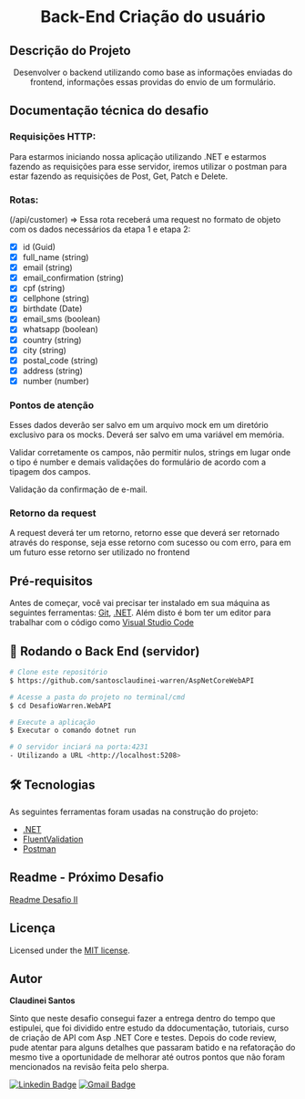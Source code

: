 <h1 align="center">Back-End Criação do usuário</h1>

## Descrição do Projeto

<p align="center">Desenvolver o backend utilizando como base as informações enviadas do frontend, informações essas providas do envio de um formulário.
</p>

## Documentação técnica do desafio

### Requisições HTTP:
Para estarmos iniciando nossa aplicação utilizando .NET e estarmos fazendo as requisições para esse servidor, iremos utilizar o postman para estar fazendo as requisições de Post, Get, Patch e Delete.
  
### Rotas:
(/api/customer) => Essa rota receberá uma request no formato de objeto com os dados necessários da etapa 1 e etapa 2: 

- [x] id (Guid)
- [x] full_name (string)
- [x] email (string)
- [x] email_confirmation (string)
- [x] cpf (string)
- [x] cellphone (string)
- [x] birthdate (Date)
- [x] email_sms (boolean)
- [x] whatsapp (boolean)
- [x] country (string)
- [x] city (string)
- [x] postal_code (string)
- [x] address (string)
- [x] number (number)

### Pontos de atenção
Esses dados deverão ser salvo em um arquivo mock em um diretório exclusivo para os mocks. Deverá ser salvo em uma variável em memória.

Validar corretamente os campos, não permitir nulos, strings em lugar onde o tipo é number e demais validações do formulário de acordo com a tipagem dos campos.

Validação da confirmação de e-mail.

### Retorno da request
A request deverá ter um retorno, retorno esse que deverá ser retornado através do response, seja esse retorno com sucesso ou com erro, para em um futuro esse retorno ser utilizado no frontend

## Pré-requisitos

Antes de começar, você vai precisar ter instalado em sua máquina as seguintes ferramentas:
[Git](https://git-scm.com), [.NET](https://dotnet.microsoft.com/en-us/download). 
Além disto é bom ter um editor para trabalhar com o código como [Visual Studio Code](https://code.visualstudio.com/download)

## 🎲 Rodando o Back End (servidor)

```bash
# Clone este repositório
$ https://github.com/santosclaudinei-warren/AspNetCoreWebAPI

# Acesse a pasta do projeto no terminal/cmd
$ cd DesafioWarren.WebAPI

# Execute a aplicação
$ Executar o comando dotnet run 

# O servidor inciará na porta:4231 
- Utilizando a URL <http://localhost:5208>
```

## 🛠 Tecnologias

As seguintes ferramentas foram usadas na construção do projeto:

- [.NET](https://dotnet.microsoft.com/en-us/)
- [FluentValidation](https://docs.fluentvalidation.net/en/latest/)
- [Postman](https://www.postman.com/downloads/)

## Readme - Próximo Desafio

[Readme Desafio II](Readmes/README2.md)

## Licença

Licensed under the [MIT license](LICENSE).

## Autor

<b>Claudinei Santos</b>

Sinto que neste desafio consegui fazer a entrega dentro do tempo que estipulei, que foi dividido entre estudo da ddocumentação, tutoriais, curso de criação de API com Asp .NET Core e testes. 
Depois do code review, pude atentar para alguns detalhes que passaram batido e na refatoração do mesmo tive a oportunidade de melhorar até outros pontos que não foram mencionados na revisão feita pelo sherpa.

[![Linkedin Badge](https://img.shields.io/badge/-Claudinei-blue?style=flat-square&logo=Linkedin&logoColor=white&link=https://www.linkedin.com/in/claudinei-santos-ti/)](https://www.linkedin.com/in/claudinei-santos-ti/)
[![Gmail Badge](https://img.shields.io/badge/-santos.devclaudinei@gmail.com-c14438?style=flat-square&logo=Gmail&logoColor=white&link=mailto:santos.devclaudinei@gmail.com)](mailto:claudinei.santos@warren.com.br)